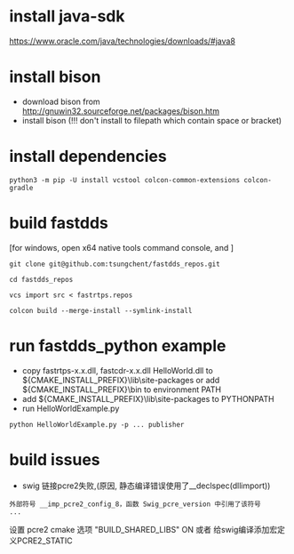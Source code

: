 # install java-sdk
https://www.oracle.com/java/technologies/downloads/#java8

# install bison

- download bison from http://gnuwin32.sourceforge.net/packages/bison.htm
- install bison (!!! don't install to filepath which contain space or bracket)

# install dependencies
```
python3 -m pip -U install vcstool colcon-common-extensions colcon-gradle
```
# build fastdds 
[for windows, open x64 native tools command console, and ]
```
git clone git@github.com:tsungchent/fastdds_repos.git

cd fastdds_repos

vcs import src < fastrtps.repos

colcon build --merge-install --symlink-install
```

# run fastdds_python example
- copy fastrtps-x.x.dll, fastcdr-x.x.dll HelloWorld.dll to \${CMAKE_INSTALL_PREFIX}\lib\site-packages
 or add \${CMAKE_INSTALL_PREFIX}\bin to environment PATH
- add \${CMAKE_INSTALL_PREFIX}\lib\site-packages to PYTHONPATH
- run HelloWorldExample.py
```
python HelloWorldExample.py -p ... publisher
```

# build issues

- swig 链接pcre2失败,(原因, 静态编译错误使用了__declspec(dllimport))
```
外部符号 __imp_pcre2_config_8，函数 Swig_pcre_version 中引用了该符号  
...
```

设置 pcre2 cmake 选项 "BUILD_SHARED_LIBS" ON 或者 给swig编译添加宏定义PCRE2_STATIC





